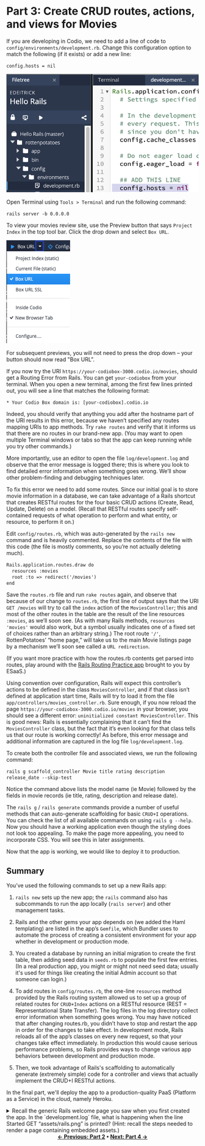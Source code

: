# Part 3: Create CRUD routes, actions, and views for Movies

If you are developing in Codio, we need to add a line of code to `config/environments/development.rb`.
Change this configuration option to match the following (if it exists) or add a new line:
 ```
config.hosts = nil
```

![](development-config-host-nil.webp)

Open Terminal using `Tools > Terminal` and run the following command:
```shell script
rails server -b 0.0.0.0
```

To view your movies review site, use the Preview button that says `Project Index` in the top tool bar.
Click the drop down and select `Box URL`.

![](box-url.webp)

For subsequent previews, you will not need to press the drop down – your button should now read "Box URL".

If you now try the URI `https://your-codiobox-3000.codio.io/movies`, should get a Routing Error from Rails.
You can get `your-codiobox` from your terminal. When you open a new terminal, among the first few lines printed out,
you will see a line that matches the following format:
```shell script
* Your Codio Box domain is: [your-codiobox].codio.io
```
Indeed, you should verify that anything you add after the hostname part of the URI results in this error,
because we haven’t specified any routes mapping URIs to app methods. Try `rake routes`
and verify that it informs us that there are no routes in our brand-new app. (You may want to open multiple Terminal windows
or tabs so that the app can keep running while you try other commands.)

More importantly, use an editor to open the file `log/development.log` and observe that the error message is logged there;
this is where you look to find detailed error information when something goes wrong. 
We’ll show other problem-finding and debugging techniques later.

To fix this error we need to add some routes. Since our initial goal is to store movie information in a database,
we can take advantage of a Rails shortcut that creates RESTful routes for the four basic CRUD actions 
(Create, Read, Update, Delete) on a model. (Recall that RESTful routes specify self-contained requests of what operation to perform and what entity,
or resource, to perform it on.)

Edit `config/routes.rb`, which was auto-generated by the `rails new` command and is heavily commented.
Replace the contents of the file with this code (the file is mostly comments, so you’re not actually deleting much).
```
Rails.application.routes.draw do
  resources :movies
  root :to => redirect('/movies')
end
```


Save the `routes.rb` file and run `rake routes` again, and observe that because of our change to `routes.rb`,
the first line of output says that the URI `GET /movies` will try to call the `index` action of the `MoviesController`;
this and most of the other routes in the table are the result of the line resources `:movies`, as we’ll soon see. 
(As with many Rails methods, `resources 'movies'` would also work, but a symbol usually indicates one of a fixed set of choices rather than an arbitrary string.)
The root route `'/'`, RottenPotatoes’ “home page,” will take us to the main Movie listings page by a mechanism we’ll soon see called a `URL redirection`.

(If you want more practice with how the routes.rb contents get parsed into routes,
play around with the [Rails Routing Practice app](https://rails-routing-practice.herokuapp.com/) brought to you by ESaaS.)



Using convention over configuration, Rails will expect this controller’s actions to be defined in the class `MoviesController`,
and if that class isn’t defined at application start time, Rails will try to load it from the file `app/controllers/movies_controller.rb`.
Sure enough, if you now reload the page `https://your-codiobox-3000.codio.io/movies` in your browser, you should see a different error: `uninitialized constant MoviesController`.
This is good news: Rails is essentially complaining that it can’t find the `MoviesController` class, but the fact that it’s even looking for that class tells us that our route is working correctly!
As before, this error message and additional information are captured in the log file `log/development.log`.

To create both the controller file and associated views, we run the following command:
```
rails g scaffold_controller Movie title rating description release_date --skip-test
```
Notice the command above lists the model name (ie Movie) followed by the fields in movie records (ie title, rating, description and release date).

The `rails g` / `rails generate` commands provide a number of useful methods that can auto-generate scaffolding for basic `CRUD+I` operations.
You can check the list of all available commands on using `rails g --help`. Now you should have a working application even though the styling does not look too appealing.
To make the page more appealing, you need to incorporate CSS. You will see this in later assignments.


Now that the app is working, we would like to deploy it to production.

## Summary

You’ve used the following commands to set up a new Rails app:

1. `rails new` sets up the new app; the `rails` command also has subcommands to run the app locally (`rails server`) and other management tasks.

2. Rails and the other gems your app depends on (we added the Haml templating) are listed in the app’s `Gemfile`,
which Bundler uses to automate the process of creating a consistent environment for your app whether in development or production mode.

3. You created a database by running an initial migration to create
the first table, then adding seed data in `seeds.rb` to populate the
first few entries.  (In a real production app, you might or might not
need seed data; usually it's used for things like creating the initial
Admin account so that someone can login.)

4. To add routes in `config/routes.rb`, the one-line `resources` method provided by the Rails routing system allowed us to set up
a group of related routes for `CRUD+Index` actions on a RESTful resource (REST = Representational State Transfer).
The log files in the log directory collect error information when something goes wrong.
You may have noticed that after changing routes.rb, you didn’t have to stop and restart the app in order for the changes to take effect. 
In development mode, Rails reloads all of the app’s classes on every new request, so that your changes take effect immediately. 
In production this would cause serious performance problems, so Rails
provides ways to change various app behaviors between development and
production mode.

5. Then, we took advantage of Rails's scaffolding to automatically
generate (extremely simple) code for a controller and views that
actually implement the CRUD+I RESTful actions.

In the final part, we'll deploy the app to a production-quality PaaS (Platform
as a Service) in the cloud, namely Heroku.

<details>
    <summary>
        Recall the generic Rails welcome page you saw when you first created the app. In the `development.log` file,
        what is happening when the line Started GET “assets/rails.png” is printed? 
        (Hint: recall the steps needed to render a page containing embedded assets.)
    </summary>
    <blockquote>
        The browser is requesting the embedded image of the Rails logo for the welcome page.
    </blockquote>
</details>

<div align="center">
<b><a href="Part2.md">&larr; Previous: Part 2</a> &bull; <a href="Part2.md">Next: Part 4 &rarr;</a></b>
</div>
